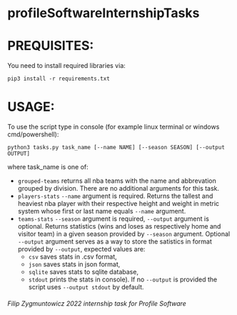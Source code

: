 # profileSoftwareInternshipTasks

# PREQUISITES:

You need to install required libraries via:
```
pip3 install -r requirements.txt
```
# USAGE:

To use the script type in console (for example linux terminal or windows cmd/powershell):
```
python3 tasks.py task_name [--name NAME] [--season SEASON] [--output OUTPUT] 
```
where task_name is one of:

  - `grouped-teams` returns all nba teams with the name and abbrevation grouped by division. There are no additional arguments for this task.
  - `players-stats` `--name` argument is required. Returns the tallest and heaviest nba player with their respective height and weight in metric system whose first or last name     equals `--name` argument.
  - `teams-stats` `--season` argument is required, `--output` argument is optional. Returns statistics (wins and loses as respectively home and visitor team) in a given season
  provided by `--season` argument. Optional `--output` argument serves as a way to store the satistics in format provided by `--output`, expected values are:
    - `csv` saves stats in .csv format,
    - `json` saves stats in json format,
    - `sqlite` saves stats to sqlite database,
    - `stdout` prints the stats in console).
  If no `--output` is provided the script uses `--output stdout` by default.

 ###### Filip Zygmuntowicz 2022 internship task for Profile Software

